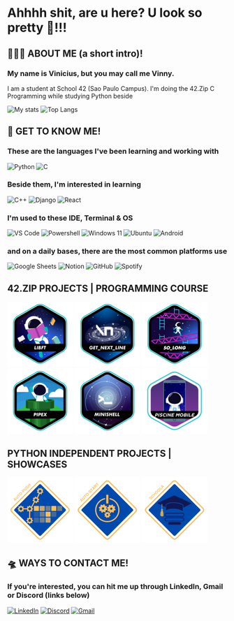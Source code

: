 # Ahhhh shit, are u here? U look so pretty 🤭!!!
## 🙋🏽‍♂️ ABOUT ME (a short intro)!
### My name is Vinicius, but you may call me Vinny.
I am a student at School 42 (Sao Paulo Campus). I'm doing the 42.Zip C Programming while studying Python beside


![My stats](https://github-readme-stats.vercel.app/api?username=vgomes-p&show_icons=true&theme=merko)
![Top Langs](https://github-readme-stats.vercel.app/api/top-langs/?username=vgomes-p&layout=compact&theme=merko)


## 👀 GET TO KNOW ME!
### These are the languages I've been learning and working with
![Python](https://img.shields.io/badge/Python-14354C?style=for-the-badge&logo=python&logoColor=white)
![C](https://img.shields.io/badge/C-00599C?style=for-the-badge&logo=c&logoColor=white)
### Beside them, I'm interested in learning
![C++](https://img.shields.io/badge/C%2B%2B-00599C?style=for-the-badge&logo=c%2B%2B&logoColor=white)
![Django](https://img.shields.io/badge/Django-092E20?style=for-the-badge&logo=django&logoColor=white)
![React](https://img.shields.io/badge/React-20232A?style=for-the-badge&logo=react&logoColor=61DAFB)
### I'm used to these IDE, Terminal & OS 
![VS Code](https://img.shields.io/badge/Visual_Studio_Code-0078D4?style=for-the-badge&logo=visual%20studio%20code&logoColor=white)
![Powershell](https://img.shields.io/badge/powershell-5391FE?style=for-the-badge&logo=powershell&logoColor=white)
![Windows 11](https://img.shields.io/badge/Windows-0078D6?style=for-the-badge&logo=windows&logoColor=white)
![Ubuntu](https://img.shields.io/badge/Ubuntu-E95420?style=for-the-badge&logo=ubuntu&logoColor=white)
![Android](https://img.shields.io/badge/Android-3DDC84?style=for-the-badge&logo=android&logoColor=white)
### and on a daily bases, there are the most common platforms use
![Google Sheets](https://img.shields.io/badge/Google%20Sheets-34A853?style=for-the-badge&logo=google-sheets&logoColor=white)
![Notion](https://img.shields.io/badge/Notion-000000?style=for-the-badge&logo=notion&logoColor=white)
![GitHub](https://img.shields.io/badge/GitHub-100000?style=for-the-badge&logo=github&logoColor=white)
![Spotify](https://img.shields.io/badge/Spotify-1ED760?&style=for-the-badge&logo=spotify&logoColor=white)

## 42.ZIP PROJECTS | PROGRAMMING COURSE
[![LIBFT](42badges/libfte.png)](https://github.com/vgomes-p/libft-42)
[![GNL](42badges/get_next_linee.png)](https://github.com/vgomes-p/get_next_line-42)
[![SO_LONG](42badges/so_longe.png)](https://github.com/vgomes-p/so_long-42)
[![PIPEX](42badges/pipexe.png)](https://github.com/vgomes-p/pipex-42)
[![MINISHELL](42badges/minishelle.png)](https://github.com/vgomes-p/minishell-42)
[![MOBILE](42badges/mobilee.png)](https://github.com/vgomes-p/mobile_piscine-42)

## PYTHON INDEPENDENT PROJECTS | SHOWCASES
[![AUTO PUSH](pybadges/showcase/auto_push.png)](https://github.com/vgomes-p/auto_push)
[![AUTO START](pybadges/showcase/auto_start.png)](https://github.com/vgomes-p/Coder-Auto-Start)
[![SCHOOLA](pybadges/showcase/schoola.png)](https://github.com/vgomes-p/schoola)


## 🛸 WAYS TO CONTACT ME!
### If you're interested, you can hit me up through LinkedIn, Gmail or Discord (links below)
[![LinkedIn](https://img.shields.io/badge/LinkedIn-0077B5?style=for-the-badge&logo=linkedin&logoColor=white)](https://www.linkedin.com/in/vinied-gpereira/)
[![Discord](https://img.shields.io/badge/Discord-7289DA?style=for-the-badge&logo=discord&logoColor=white)](https://discord.com/users/1226967137533558977)
[![Gmail](https://img.shields.io/badge/Gmail-D14836?style=for-the-badge&logo=gmail&logoColor=white)](vinied.contact@gmail.com)
